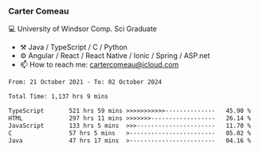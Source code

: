### Carter Comeau

💻 University of Windsor Comp. Sci Graduate

- ⚒️ Java / TypeScript / C / Python
- ⚙️ Angular / React / React Native / Ionic / Spring / ASP.net
- 📫 How to reach me: cartercomeau@icloud.com

<!--START_SECTION:waka-->

```txt
From: 21 October 2021 - To: 02 October 2024

Total Time: 1,137 hrs 9 mins

TypeScript       521 hrs 59 mins >>>>>>>>>>>--------------   45.90 %
HTML             297 hrs 11 mins >>>>>>>------------------   26.14 %
JavaScript       133 hrs 5 mins  >>>----------------------   11.70 %
C                57 hrs 5 mins   >------------------------   05.02 %
Java             47 hrs 17 mins  >------------------------   04.16 %
```

<!--END_SECTION:waka-->
